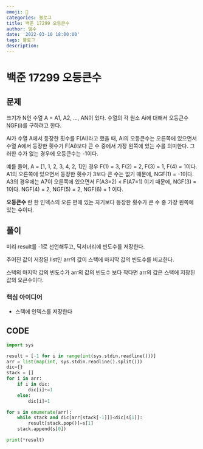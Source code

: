 ```yaml
---
emoji: 🏃
categories: 블로그
title: 백준 17299 오등큰수
author: 범수
date: '2022-03-10 18:00:00'
tags: 블로그
description:
---
```

<!-- 
튜토리얼, 하우 투 가이드, 설명 ,레퍼런스 
https://documentation.divio.com/tutorials/
-->
# 백준 17299 오등큰수
## 문제

크기가 N인 수열 A = A1, A2, ..., AN이 있다. 수열의 각 원소 Ai에 대해서 오등큰수 NGF(i)를 구하려고 한다.

Ai가 수열 A에서 등장한 횟수를 F(Ai)라고 했을 때, Ai의 오등큰수는 오른쪽에 있으면서 수열 A에서 등장한 횟수가 F(Ai)보다 큰 수 중에서 가장 왼쪽에 있는 수를 의미한다. 그러한 수가 없는 경우에 오등큰수는 -1이다.

예를 들어, A = [1, 1, 2, 3, 4, 2, 1]인 경우 F(1) = 3, F(2) = 2, F(3) = 1, F(4) = 1이다. A1의 오른쪽에 있으면서 등장한 횟수가 3보다 큰 수는 없기 때문에, NGF(1) = -1이다. A3의 경우에는 A7이 오른쪽에 있으면서 F(A3=2) < F(A7=1) 이기 때문에, NGF(3) = 1이다. NGF(4) = 2, NGF(5) = 2, NGF(6) = 1 이다.

__오등큰수__ 란 한 인덱스의 오른 편에 있는 자기보다 등장한 횟수가 큰 수 중 가장 왼쪽에 있는 수이다.

## 풀이

미리 result를 -1로 선언해두고, 딕셔너리에 빈도수를 저장한다.

주어진 값이 저장된 list인 arr의 값이 스택에 마지막 값의 빈도수를 비교한다.

스택의 마지막 값의 빈도수가 arr의 값의 빈도수 보다 작다면 arr의 값은 스택에 저장된 값의 오큰수이다.

### 핵심 아이디어

* 스택에 인덱스를 저장한다

## CODE

```python
import sys

result = [-1 for i in range(int(sys.stdin.readline()))]
arr = list(map(int, sys.stdin.readline().split()))
dic={}
stack = []
for i in arr:
    if i in dic:
        dic[i]+=1
    else:
        dic[i]=1

for s in enumerate(arr):
    while stack and dic[arr[stack[-1]]]<dic[s[1]]:
        result[stack.pop()]=s[1]
    stack.append(s[0])

print(*result)
```
